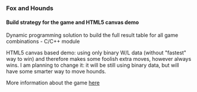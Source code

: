 ### Fox and Hounds

#### Build strategy for the game and HTML5 canvas demo

Dynamic programming solution to build the full result table for all game combinations - C/C++ module

HTML5 canvas based demo: using only binary W/L data (without "fastest" way to win) and therefore makes some foolish extra moves, however always wins. I am planning to change it: it will be still using binary data, but will have some smarter way to move hounds.

More information about the game [here](https://en.wikipedia.org/wiki/Fox_games)
